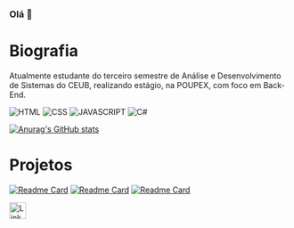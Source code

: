 ### Olá 👋

# Biografia

Atualmente estudante do terceiro semestre de Análise e Desenvolvimento de Sistemas do CEUB, realizando estágio, na POUPEX, com foco em Back-End. 

![HTML](https://img.shields.io/badge/HTML5-E34F26?style=for-the-badge&logo=html5&logoColor=white)
![CSS](https://img.shields.io/badge/CSS3-1572B6?style=for-the-badge&logo=css3&logoColor=white)
![JAVASCRIPT](https://img.shields.io/badge/JavaScript-323330?style=for-the-badge&logo=javascript&logoColor=F7DF1E)
![C#](https://img.shields.io/badge/C%23-239120?style=for-the-badge&logo=c-sharp&logoColor=white)

[![Anurag's GitHub stats](https://github-readme-stats.vercel.app/api?username=joaoplo&theme=dark)](https://github.com/anuraghazra/github-readme-stats)

# Projetos

[![Readme Card](https://github-readme-stats.vercel.app/api/pin/?username=joaoplo&repo=joaoplo.github.io)](https://github.com/anuraghazra/github-readme-stats)
[![Readme Card](https://github-readme-stats.vercel.app/api/pin/?username=joaoplo&repo=movie-guide)](https://github.com/anuraghazra/github-readme-stats)
[![Readme Card](https://github-readme-stats.vercel.app/api/pin/?username=joaoplo&repo=simple-calculator)](https://github.com/anuraghazra/github-readme-stats)

[<img src='https://img.shields.io/badge/LinkedIn-0077B5?style=for-the-badge&logo=linkedin&logoColor=white' alt ='Linkedin' height ='30'>](https://www.linkedin.com/in/joão-pedro-lima-de-oliveira-508947249/)
